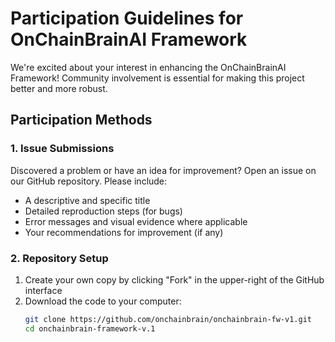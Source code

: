 # Participation Guidelines for OnChainBrainAI Framework

We're excited about your interest in enhancing the OnChainBrainAI Framework! Community involvement is essential for making this project better and more robust.

## Participation Methods

### 1. Issue Submissions

Discovered a problem or have an idea for improvement? Open an issue on our GitHub repository. Please include:

- A descriptive and specific title
- Detailed reproduction steps (for bugs)
- Error messages and visual evidence where applicable
- Your recommendations for improvement (if any)

### 2. Repository Setup

1. Create your own copy by clicking "Fork" in the upper-right of the GitHub interface
2. Download the code to your computer:
   ```bash
   git clone https://github.com/onchainbrain/onchainbrain-fw-v1.git
   cd onchainbrain-framework-v.1
   ```
